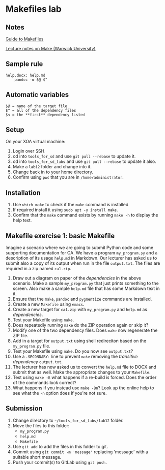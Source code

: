 # Makefiles lab


## Notes

[Guide to Makefiles](https://swcarpentry.github.io/make-novice/index.html)

[Lecture notes on Make (Warwick University)](https://warwick.ac.uk/research/rtp/sc/rse/training/make/Makefiles.pdf)

## Sample rule

	help.docx: help.md
        pandoc -o $@ $^


## Automatic variables

	$@ = name of the target file 
	$^ = all of the dependency files
	$< = the **first** dependency listed



## Setup

On your XOA virtual machine:

1. Login over SSH.
2. cd into `tools_for_sd` and use `git pull --rebase` to update it.
3. cd into `tools_for_sd_labs` and use `git pull --rebase` to update it also.
4. Make a `lab12` folder and change into it.
5. Change back in to your home directory.
6. Confirm using `pwd` that you are in `/home/administrator`.


## Installation

1. Use `which make` to check if the `make` command is installed.
2. If required install it using `sudo apt -y install make`.
3. Confirm that the `make` command exists by running `make -h` to display the help text.


## Makefile exercise 1: basic Makefile

Imagine a scenario where we are going to submit Python code and some supporting documentation for CA.
We have a program `my_program.py` and a description of its usage `help.md` in Markdown.
Our lecturer has asked us to submit also a copy of its output when run in the file `output.txt`.
The files are required in a zip named `ca1.zip`. 

1. Draw out a diagram on paper of the *dependencies* in the above scenario.  Make a sample `my_program.py` that just prints something to the screen.  Also make a sample `help.md` file that has some Markdown text in it. 
2. Ensure that the `make`, `pandoc` and `pygmentize` commands are installed. 
3. Create a new `Makefile` using `emacs`.
4. Create a new target for `ca1.zip` with `my_program.py` and `help.md` as *dependencies*.
5. Test your Makefile using `make`.
6. Does repeatedly running `make` do the ZIP operation again or skip it?
7. Modify one of the two dependency files. Does `make` now regenerate the ZIP file.
8. Add in a target for `output.txt` using shell redireciton based on the `my_program.py` file.
9. Test your Makefile using `make`. Do you now see `output.txt`?
12. Use a `.SECONDARY:` line to prevent `make` removing the *transitive dependency* `output.txt`. 
11. The lecturer has now asked us to convert the `help.md` file to DOCX and submit that as well. Make the appropriate changes to your `Makefile`.
12. Test using `make -B` what happens if a re-build is forced. Does the order of the commands look correct?
13. What happens if you instead use `make -Bn`?  Look up the online help to see what the `-n` option does if you're not sure.

## Submission

1. Change directory to `~/tools_for_sd_labs/lab12` folder.
2. Move the files to this folder:
   - `my_program.py`
   - `help.md`
   - `Makefile`
3. Use `git add` to add the files in this folder to git.
4. Commit using `git commit -m 'message'` replacing 'message' with a suitable short message.
5. Push your commit(s) to GitLab using `git push`.


